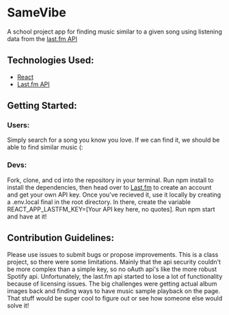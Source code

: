 # SameVibe

A school project app for finding music similar to a given song using listening data from the [last.fm API](https://www.last.fm/api)

## Technologies Used:

- [React](https://reactjs.org/docs/getting-started.html)
- [Last.fm API](https://www.last.fm/api)

## Getting Started:

### Users:

Simply search for a song you know you love. If we can find it, we should be able to find similar music (:

### Devs:

Fork, clone, and cd into the repository in your terminal. Run npm install to install the dependencies, then head over to [Last.fm](https://www.last.fm/api) to create an account and get your own API key. Once you've recieved it, use it locally by creating a .env.local final in the root directory. In there, create the variable REACT_APP_LASTFM_KEY=[Your API key here, no quotes]. Run npm start and have at it!

## Contribution Guidelines:

Please use issues to submit bugs or propose improvements. This is a class project, so there were some limitations. Mainly that the api security couldn't be more complex than a simple key, so no oAuth api's like the more robust Spotify api. Unfortunately, the last.fm api started to lose a lot of functionality because of licensing issues. The big challenges were getting actual album images back and finding ways to have music sample playback on the page. That stuff would be super cool to figure out or see how someone else would solve it!
